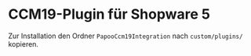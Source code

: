 CCM19-Plugin für Shopware 5
===========================

Zur Installation den Ordner `PapooCcm19Integration` nach `custom/plugins/` kopieren.
